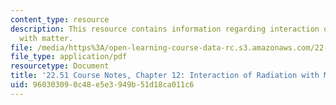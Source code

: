 ```yaml
---
content_type: resource
description: This resource contains information regarding interaction of radiation
  with matter.
file: /media/https%3A/open-learning-course-data-rc.s3.amazonaws.com/22-51-quantum-theory-of-radiation-interactions-fall-2012/960303090c48e5e3949b51d18ca011c6_MIT22_51F12_Ch12.pdf
file_type: application/pdf
resourcetype: Document
title: '22.51 Course Notes, Chapter 12: Interaction of Radiation with Matter '
uid: 96030309-0c48-e5e3-949b-51d18ca011c6
---
```

